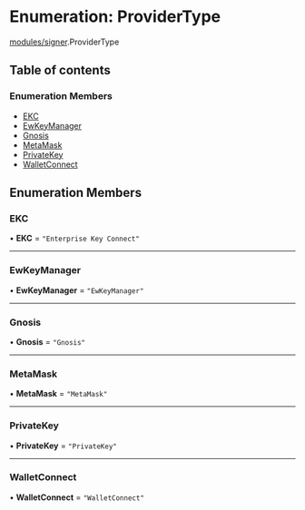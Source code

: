 # Enumeration: ProviderType

[modules/signer](../modules/modules_signer.md).ProviderType

## Table of contents

### Enumeration Members

- [EKC](modules_signer.ProviderType.md#ekc)
- [EwKeyManager](modules_signer.ProviderType.md#ewkeymanager)
- [Gnosis](modules_signer.ProviderType.md#gnosis)
- [MetaMask](modules_signer.ProviderType.md#metamask)
- [PrivateKey](modules_signer.ProviderType.md#privatekey)
- [WalletConnect](modules_signer.ProviderType.md#walletconnect)

## Enumeration Members

### EKC

• **EKC** = ``"Enterprise Key Connect"``

___

### EwKeyManager

• **EwKeyManager** = ``"EwKeyManager"``

___

### Gnosis

• **Gnosis** = ``"Gnosis"``

___

### MetaMask

• **MetaMask** = ``"MetaMask"``

___

### PrivateKey

• **PrivateKey** = ``"PrivateKey"``

___

### WalletConnect

• **WalletConnect** = ``"WalletConnect"``

